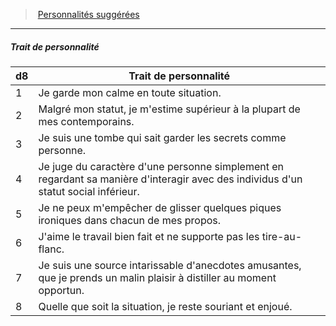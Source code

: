 ﻿> [Personnalités suggérées](hd_background_serviteur_personnalites_suggerees.md)

---

##### Trait de personnalité

|d8|Trait de personnalité|
|---|---|
|1|Je garde mon calme en toute situation.|
|2|Malgré mon statut, je m'estime supérieur à la plupart de mes contemporains.|
|3|Je suis une tombe qui sait garder les secrets comme personne.|
|4|Je juge du caractère d'une personne simplement en regardant sa manière d'interagir avec des individus d'un statut social inférieur.|
|5|Je ne peux m'empêcher de glisser quelques piques ironiques dans chacun de mes propos.|
|6|J'aime le travail bien fait et ne supporte pas les tire-au-flanc.|
|7|Je suis une source intarissable d'anecdotes amusantes, que je prends un malin plaisir à distiller au moment opportun.|
|8|Quelle que soit la situation, je reste souriant et enjoué.|

